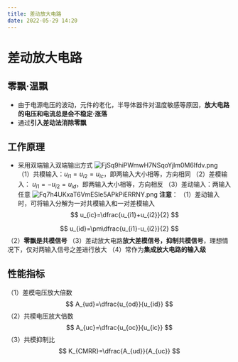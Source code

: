 ```yaml
---
title: 差动放大电路
date: 2022-05-29 14:20
---
```

# 差动放大电路
## 零飘·温飘
* 由于电源电压的波动，元件的老化，半导体器件对温度敏感等原因，**放大电路的电压和电流总是会不稳定·涨落**
* 通过**引入差动法消除零飘**
## 工作原理
* 采用双端输入双端输出方式
![FjSq9hiPWmwH7NSqoYjlm0M6Ifdv.png](http://image.tjzfile.xyz/images/2022/06/13/FjSq9hiPWmwH7NSqoYjlm0M6Ifdv.png)
（1）共模输入：$u_{i1}=u_{i2}=u_{ic}$，即两输入大小相等，方向相同
（2）差模输入： $u_{i1}=-u_{i2}=u_{id}$，即两输入大小相等，方向相反
（3）差动输入：两输入任意
![Fq7h4UKxaT6VmESle5APkPiERRNY.png](http://image.tjzfile.xyz/images/2022/06/13/Fq7h4UKxaT6VmESle5APkPiERRNY.png)
**注意**：
（1）差动输入时，可将输入分解为一对共模输入和一对差模输入
$$
u_{ic}=\dfrac{u_{i1}+u_{i2}}{2}
$$

$$
u_{id}=\pm\dfrac{u_{i1}-u_{i2}}{2}
$$
（2）**零飘是共模信号**
（3）差动放大电路**放大差模信号，抑制共模信号**，理想情况下，仅对两输入信号之差进行放大
（4）常作为**集成放大电路的输入级**
## 性能指标
（1）差模电压放大倍数
$$
A_{ud}=\dfrac{u_{od}}{u_{id}}
$$
（2）共模电压放大倍数
$$
A_{uc}=\dfrac{u_{oc}}{u_{ic}}
$$
（3）共模抑制比
$$
K_{CMRR}=\dfrac{A_{ud}}{A_{uc}}
$$